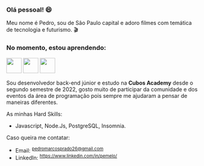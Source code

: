### Olá pessoal! 😄

Meu nome é Pedro, sou de São Paulo capital e adoro filmes com temática de tecnologia e futurismo. 🎬


### No momento, estou aprendendo:

<img src="https://upload.wikimedia.org/wikipedia/commons/thumb/9/99/Unofficial_JavaScript_logo_2.svg/1200px-Unofficial_JavaScript_logo_2.svg.png" width="40" height="40"/> <img src="https://www.tshirtgeek.com.br/wp-content/uploads/2021/09/com037-scaled.jpg" width="40" height="40"/> <img src="https://walde.co/wp-content/uploads/2016/09/nodejs_logo.png" width="40" height="40"/>

Sou desenvolvedor back-end júnior e estudo na **Cubos Academy** desde o segundo semestre de 2022, gosto muito de participar da comunidade e dos eventos da área de programação pois sempre me ajudaram a pensar de maneiras diferentes.

As minhas Hard Skills:
  - Javascript, Node.Js, PostgreSQL, Insomnia.

Caso queira me contatar:
  - Email: <sup> pedromarcosprado26@gmail.com </sup>
  - LinkedIn: <sup> https://www.linkedin.com/in/pemelo/ </sup>
